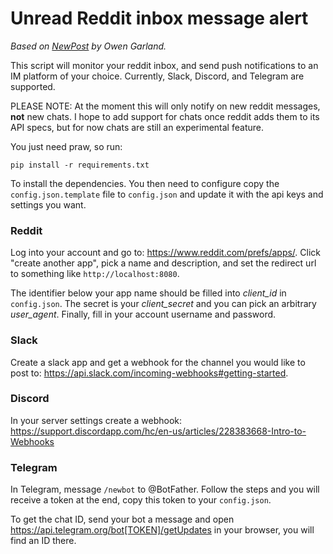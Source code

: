 # Unread Reddit inbox message alert

_Based on [NewPost](https://github.com/bag-man/NewPost) by Owen Garland._

This script will monitor your reddit inbox, and send push notifications to an IM platform of your choice. Currently, Slack, Discord, and Telegram are supported.

PLEASE NOTE: At the moment this will only notify on new reddit messages, **not** new chats. I hope to add support for chats once reddit adds them to its API specs, but for now chats are still an experimental feature.

You just need praw, so run:

    pip install -r requirements.txt

To install the dependencies. You then need to configure copy the `config.json.template` file to `config.json` and update it with the api keys and settings you want. 

### Reddit 
Log into your account and go to: https://www.reddit.com/prefs/apps/. Click "create another app", pick a name and description, and set the redirect url to something like `http://localhost:8080`.

The identifier below your app name should be filled into _client\_id_ in `config.json`. The secret is your _client\_secret_ and you can pick an arbitrary _user\_agent_. Finally, fill in your account username and password.

### Slack
Create a slack app and get a webhook for the channel you would like to post to: https://api.slack.com/incoming-webhooks#getting-started. 

### Discord
In your server settings create a webhook: https://support.discordapp.com/hc/en-us/articles/228383668-Intro-to-Webhooks

### Telegram
In Telegram, message `/newbot` to @BotFather. Follow the steps and you will receive a token at the end, copy this token to your `config.json`.

To get the chat ID, send your bot a message and open https://api.telegram.org/bot[TOKEN]/getUpdates in your browser, you will find an ID there.
